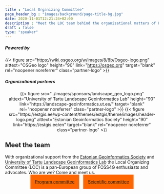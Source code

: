 ```yaml
---
title : "Local Organizing Committee"
page_header_bg : "images/background/page-title-bg.jpg"
date: 2020-11-01T12:21:24+02:00
description : "Meet the LOC team behind the organizational matters of FOSS4G Europe 2024."
draft : false
type: "speaker"
---
```


<style>
  .partner-logo img {
    padding: 10px 20px 10px 20px;
    border: 1px solid #fff;
  }
  .partner-logo img:hover{
    border-color: #ff6600;
  }
</style>

##### Powered by

{{< figure
    src="https://wiki.osgeo.org/w/images/8/8b/Osgeo-logo.png"
    alttext="OSGeo logo"
    height="90"
    link="https://osgeo.org"
    target="blank"
    rel="noopener noreferrer"
    class="partner-logo" >}}

##### Organizational partners
<center>
   {{<
        figure
        src="../images/sponsors/landscape_geo_logo.png"
        alttext="University of Tartu Landscape Geoinformatics Lab"
        height="90"
        link="https://landscape-geoinformatics.ut.ee/"
        target="blank"
        rel="noopener noreferrer"
        class="partner-logo"
    >}}
    {{<
        figure
        src="https://estgis.ee/wp-content/themes/estgis/theme/images/header-logo.png"
        alttext="Estonian Geoinformatics Society"
        height="90"
        link="https://estgis.ee/en"
        target="blank"
        rel="noopener noreferrer"
        class="partner-logo"
    >}}

</center>

## Meet the team

With organizational support from the
<u>[Estonian Geoinformatics Society](https://estgis.ee/en)</u>
and <u>[University of Tartu](https://ut.ee/en)</u>
<u>[Landscape Geoinformatics Lab](https://landscape-geoinformatics.ut.ee/)</u>
the Local Organizing Committee (LOC) is a pan-European group of FOSS4G
enthusiasts and advocates. Who are we? Come and meet us.

<center>
    <a href="../program-committee/"
        class="btn btn-primary btn-lg"
        style="background:#ff6600;border:#ff6600;padding:15px;margin-top:30px;margin-bottom:30px;margin-right:5px;margin-left:5px">
    <span>Program committee</span></a>
    <a href="../scientific-committee/"
        class="btn btn-primary btn-lg"
        style="background:#ff6600;border:#ff6600;padding:15px;margin-top:30px;margin-bottom:30px;margin-right:5px;margin-left:5px">
    <span>Scientific committee</span></a>
</center>
